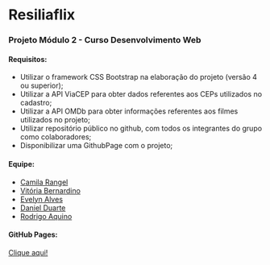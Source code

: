 <h1>Resiliaflix</h1>

<h3>Projeto Módulo 2 - Curso Desenvolvimento Web</h3>

<h4>Requisitos:</h4>
<ul>
  <li>Utilizar o framework CSS Bootstrap na elaboração do projeto (versão 4 ou superior);</li>
  <li>Utilizar a API ViaCEP para obter dados referentes aos CEPs utilizados no cadastro;</li>
  <li>Utilizar a API OMDb para obter informações referentes aos filmes utilizados no projeto;</li>
  <li>Utilizar repositório público no github, com todos os integrantes do grupo como colaboradores;</li>
  <li>Disponibilizar uma GithubPage com o projeto;</li>
  </ul>

<h4>Equipe:</h4>
<ul>
  <li><a href="https://www.linkedin.com/in/cafrangel/">Camila Rangel</a></li>
  <li><a href="https://www.linkedin.com/in/vit%C3%B3ria-bernardino-757504184/">Vitória Bernardino</a></li>
  <li><a href="https://www.linkedin.com/in/evelynbalves/">Evelyn Alves</a></li>
  <li><a href="https://www.linkedin.com/in/daniel-duarte-29a164204/">Daniel Duarte</a></li>
  <li><a href="https://www.linkedin.com/in/rodrigo-aquino-4a26a4204/">Rodrigo Aquino</a></li>
 </ul>
 
 <h4>GitHub Pages:</h4>
 <a href="https://evelynsba.github.io/ResiliaFlix/" target="_blank">Clique aqui!</a>
